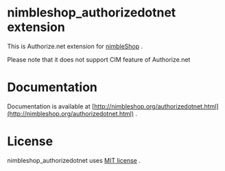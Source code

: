 # nimbleshop_authorizedotnet extension

This is Authorize.net extension for [nimbleShop](http://www.nimbleshop.com) .

Please note that it does not support CIM feature of Authorize.net

# Documentation

Documentation is available at [http://nimbleshop.org/authorizedotnet.html](http://nimbleshop.org/authorizedotnet.html) .

# License

nimbleshop_authorizedotnet uses [MIT license](http://www.opensource.org/licenses/mit-license.php) .
